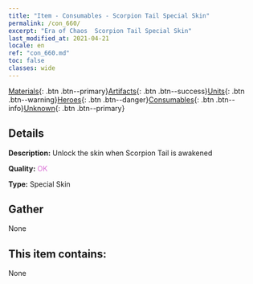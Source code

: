 ```yaml
---
title: "Item - Consumables - Scorpion Tail Special Skin"
permalink: /con_660/
excerpt: "Era of Chaos  Scorpion Tail Special Skin"
last_modified_at: 2021-04-21
locale: en
ref: "con_660.md"
toc: false
classes: wide
---
```

 [Materials](/Items/){: .btn .btn--primary}[Artifacts](/Items/Artifacts/){: .btn .btn--success}[Units](/Items/Units/){: .btn .btn--warning}[Heroes](/Items/Heroes/){: .btn .btn--danger}[Consumables](/Items/Consumables/){: .btn .btn--info}[Unknown](/Items/Unknown/){: .btn .btn--primary}

## Details
 **Description:** Unlock the skin when Scorpion Tail is awakened

 **Quality:** <span style="color: #DA70D6">OK</span>

 **Type:** Special Skin

## Gather

  None

## This item contains:

  None

